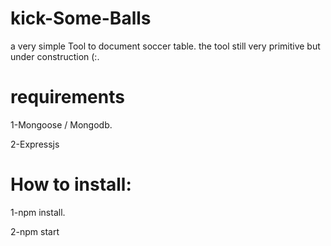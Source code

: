 # kick-Some-Balls

a very simple Tool to document soccer table. the tool still very primitive but under construction (:.

# requirements

1-Mongoose / Mongodb. 

2-Expressjs

# How to install:

1-npm install. 

2-npm start


